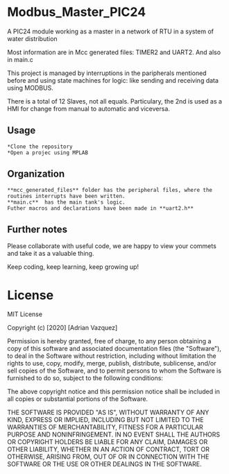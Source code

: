 # Modbus_Master_PIC24
A PIC24 module working as a master in a network of RTU in a system of water distribution

Most information are in Mcc generated files: TIMER2 and UART2. And also in main.c

This project is managed by interruptions in the paripherals mentioned before and using state machines for logic: like sending and receiving data using MODBUS.

There is a total of 12 Slaves, not all equals. Particulary, the 2nd is used as a HMI for change from manual to automatic and viceversa. 
## Usage 

	*Clone the repository
	*Open a projec using MPLAB

## Organization

	**mcc_generated_files** folder has the peripheral files, where the routines interrupts have been written.
	**main.c**	has the main tank's logic. 
	Futher macros and declarations have been made in **uart2.h**
	
	
	
## Further notes

Please collaborate with useful code, we are happy to view your commets and take it as a valuable thing.

Keep coding, keep learning, keep growing up!

# License

MIT License

Copyright (c) [2020] [Adrian Vazquez]

Permission is hereby granted, free of charge, to any person obtaining a copy
of this software and associated documentation files (the "Software"), to deal
in the Software without restriction, including without limitation the rights
to use, copy, modify, merge, publish, distribute, sublicense, and/or sell
copies of the Software, and to permit persons to whom the Software is
furnished to do so, subject to the following conditions:

The above copyright notice and this permission notice shall be included in all
copies or substantial portions of the Software.

THE SOFTWARE IS PROVIDED "AS IS", WITHOUT WARRANTY OF ANY KIND, EXPRESS OR
IMPLIED, INCLUDING BUT NOT LIMITED TO THE WARRANTIES OF MERCHANTABILITY,
FITNESS FOR A PARTICULAR PURPOSE AND NONINFRINGEMENT. IN NO EVENT SHALL THE
AUTHORS OR COPYRIGHT HOLDERS BE LIABLE FOR ANY CLAIM, DAMAGES OR OTHER
LIABILITY, WHETHER IN AN ACTION OF CONTRACT, TORT OR OTHERWISE, ARISING FROM,
OUT OF OR IN CONNECTION WITH THE SOFTWARE OR THE USE OR OTHER DEALINGS IN THE
SOFTWARE.

